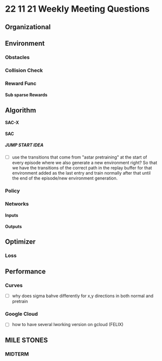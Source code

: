 # 22 11 21 Weekly Meeting Questions

## Organizational

## Environment
### Obstacles

### Collision Check
### Reward Func
#### Sub sparse Rewards
  
## Algorithm
#### SAC-X
#### SAC
##### JUMP START IDEA
- [ ] use the transitions that come from "astar pretraining" at the start of every episode where we 
	  also generate a new environment right? So that we have the transitions of the correct path in the replay buffer for that environment added as the last entry and train normally after that until the end of the episode/new environment generation.

### Policy
### Networks
#### Inputs
#### Outputs

## Optimizer

### Loss
## Performance
### Curves
- [ ] why does sigma bahve differently for x,y directions in both normal and pretrain
### Google Cloud
- [ ] how to have several lworking version on gcloud (FELIX)

## MILE STONES
### MIDTERM




